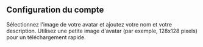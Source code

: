 ## Configuration du compte
Sélectionnez l'image de votre avatar et ajoutez votre nom et votre description. Utilisez une petite image d'avatar (par exemple, 128x128 pixels) pour un téléchargement rapide.
